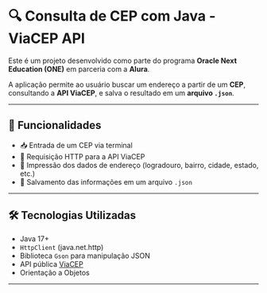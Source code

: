 # 🔍 Consulta de CEP com Java - ViaCEP API

Este é um projeto desenvolvido como parte do programa **Oracle Next Education (ONE)** em parceria com a **Alura**.

A aplicação permite ao usuário buscar um endereço a partir de um **CEP**, consultando a **API ViaCEP**, e salva o resultado em um **arquivo `.json`**.

---

## 🚀 Funcionalidades

- 📥 Entrada de um CEP via terminal  
- 🔗 Requisição HTTP para a API ViaCEP  
- 🧾 Impressão dos dados de endereço (logradouro, bairro, cidade, estado, etc.)  
- 💾 Salvamento das informações em um arquivo `.json`

---

## 🛠️ Tecnologias Utilizadas

- Java 17+  
- `HttpClient` (java.net.http)  
- Biblioteca `Gson` para manipulação JSON  
- API pública [ViaCEP](https://viacep.com.br/)  
- Orientação a Objetos

---
